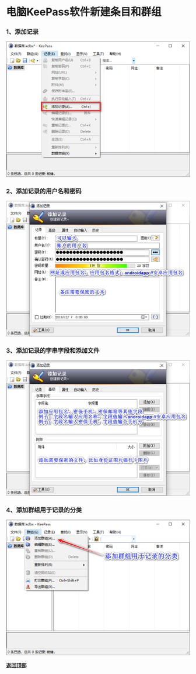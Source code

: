 # <a name="锚点0"></a>电脑KeePass软件新建条目和群组
### 1、添加记录
<p><img src="/电脑KeePass软件新建条目和群组/1、添加记录.png" alt="/电脑KeePass软件新建条目和群组/1、添加记录.png"/></p>

### 2、添加记录的用户名和密码
<p><img src="/电脑KeePass软件新建条目和群组/2、添加记录的用户名和密码.png" alt="/电脑KeePass软件新建条目和群组/2、添加记录的用户名和密码.png"/></p>

### 3、添加记录的字串字段和添加文件
<p><img src="/电脑KeePass软件新建条目和群组/3、添加记录的字串字段和添加文件.png" alt="/电脑KeePass软件新建条目和群组/3、添加记录的字串字段和添加文件.png"/></p>

### 4、添加群组用于记录的分类
<p><img src="/电脑KeePass软件新建条目和群组/4、添加群组用于记录的分类.png" alt="/电脑KeePass软件新建条目和群组/4、添加群组用于记录的分类.png"/></p>

<a href="#锚点0">**返回顶部**</a>
